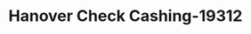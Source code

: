 ---
f_zip-code: 17331
f_state-code: PA
title: Hanover Check Cashing-19312
f_phone: 717-633-9300
f_city-only: Hanover
f_address: 101 Carlisle Street Hanover
f_location-unique-id: '19312'
slug: hanover-check-cashing-19312
updated-on: '2024-05-30T13:46:58.046Z'
created-on: '2024-05-30T13:36:59.803Z'
published-on: '2024-05-30T13:54:32.469Z'
f_city-state: cms/city/hanover-pa.md
f_company: cms/company/hanover-check-cashing.md
f_state: cms/state/pennsylvania.md
layout: '[payday-loan].html'
tags: payday-loan
---